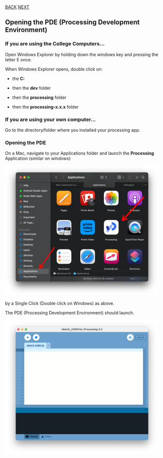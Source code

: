 [BACK](/topics/topic02/lab02/00.html) [NEXT](/topics/topic02/lab02/02.html)

## Opening the PDE (Processing Development Environment)

### If you are using the College Computers...

Open Windows Explorer by holding down the windows key and pressing the letter E once. 

When Windows Explorer opens, double click on:

- the **C:** 

- then the **dev** folder

- then the **processing** folder

- then the **processing-x.x.x** folder


### If you are using your own computer...

Go to the directory/folder where you installed your processing app.  

### Opening the PDE

On a Mac, navigate to your Applications folder and launch the **Processing** Application (similar on windows)

![Processing Development Environment files](./img/01.png)

by a Single Click (Double click on Windows) as above.

The PDE (Processing Development Environment) should launch.

![The Processing Development Environment](./img/02.png)

